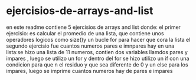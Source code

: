 # ejercisios-de-arrays-and-list
en este readme contiene 5 ejercisios de arrays and list donde:
el primer ejercisio: es calcular el promedio de una lista, que contiene unos operadores logicos como size()y un bucle for para hacer que cora la lista 
el segundo ejercisio fue cuantos numeros pares e imnpares hay en una lista:se hizo una lista de 11 numeros, contien dos variables llamdos pares y impares , luego se utilizo un for y dentro del for se hizo utilizo un if con una condicion para que n el residuo y que sea diferente de 0 y un else para los impares, luego se imprime cuantos numeros hay de pares e impares 
